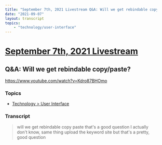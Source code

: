 ```yaml
---
title: "September 7th, 2021 Livestream Q&A: Will we get rebindable copy/paste?"
date: "2021-09-07"
layout: transcript
topics:
    - "technology/user-interface"
---
```

# [September 7th, 2021 Livestream](../2021-09-07.md)
## Q&A: Will we get rebindable copy/paste?
https://www.youtube.com/watch?v=Kdro87BHOmo

### Topics
* [Technology > User Interface](../topics/technology/user-interface.md)

### Transcript

> will we get rebindable copy paste that's a good question I actually don't know, same thing upload the keyword site but that's a pretty, good question
